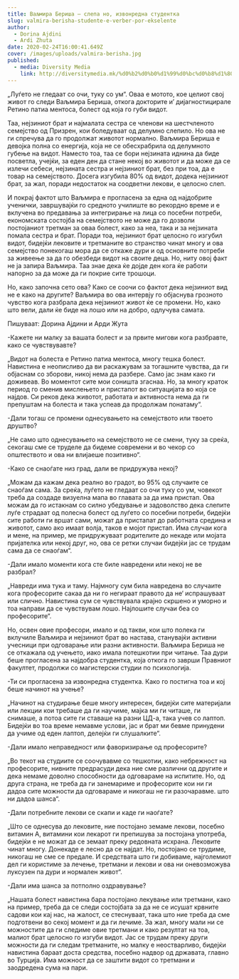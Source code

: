 ```yaml
---
title: Ваљмира Бериша – слепа но, извонредна студентка
slug: valmira-berisha-studente-e-verber-por-ekselente
author:
  - Dorina Ajdini
  - Ardi Zhuta
date: 2020-02-24T16:00:41.649Z
cover: /images/uploads/valmira-berisha.jpg
published:
  - media: Diversity Media
    link: http://diversitymedia.mk/%d0%b2%d0%b0%d1%99%d0%bc%d0%b8%d1%80%d0%b0-%d0%b1%d0%b5%d1%80%d0%b8%d1%88%d0%b0-%d1%81%d0%bb%d0%b5%d0%bf%d0%b0-%d0%bd%d0%be-%d0%b8%d0%b7%d0%b2%d0%be%d0%bd%d1%80%d0%b5%d0%b4%d0%bd%d0%b0-%d1%81%d1%82/
---
```


„Луѓето не гледаат со очи, туку со ум“. Оваа е мотото, кое целиот свој живот го следи Ваљмира Бериша, откога докторите и’ дијагностицирале Ретино патиа ментоса, болест од која го губи видот.

Таа, нејзиниот брат и најмалата сестра се членови на шестчленото семејство од Призрен, кои боледуваат од делумно слепило. Но ова не ги спречува да го продолжат животот нормално. Ваљмира Бериша е девојка полна со енергија, која не се обесхрабрила од делумното губење на видот. Наместо тоа, таа се бори нејзината иднина да биде посветла, учејќи, за еден ден да стане некој во животот и да може да се излечи себеси, нејзината сестра и нејзиниот брат, без при тоа, да е товар на семејството. Досега изгубила 80% од видот, додека нејзиниот брат, за жал, поради недостаток на соодветни лекови, е целосно слеп.

И покрај фактот што Ваљмира е прогласена за една од најдобрите ученички, завршувајќи го средното училиште во рекордно време и е вклучена во предавања за интегрирање на лица со посебни потреби, економската состојба на семејството не може да го дозволи постојаниот третман за оваа болест, како за неа, така и за нејзината помала сестра и брат. Поради тоа, нејзиниот брат целосно го изгубил видот, бидејќи лековите и третманите во странство чинат многу и ова семејство понекогаш мора да се откаже дури и од основните потреби за живеење за да го обезбеди видот на своите деца. Но, ниту овој факт не ја запира Ваљмира. Таа знае дека ќе дојде ден кога ќе работи напорно за да може да ги покрие сите трошоци.

Но, како започна сето ова? Како се соочи со фактот дека нејзиниот вид не е како на другите? Ваљмира во ова интервју го објаснува грозното чувство кога разбрала дека нејзиниот живот ќе се промени. Но, како што вели, дали ќе биде на лошо или на добро, одлучува самата.

Пишуваат: Дорина Ајдини и Арди Жута

-Кажете ни малку за вашата болест и за првите мигови кога разбравте, како се чувствувавте?

„Видот на болеста е Ретино патиа ментоса, многу тешка болест. Навистина е неописливо да ви раскажувам за тогашните чувства, да ги објаснам со зборови, никој нема да разбере. Само јас знам како ги доживеав. Во моментот сите мои соништа згаснаа. Но, за многу краток период го сменив мислењето и пристапот во ситуацијата во која се најдов. Си реков дека животот, работата и активноста нема да ги препуштам на болеста и така успеав да продолжам понатаму“.

-Дали тогаш се промени однесувањето на семејството или твоето друштво?

„Не само што однесувањето на семејството не се смени, туку за среќа, секогаш сме се труделе да бидеме современи и во чекор со општеството и ова ни влијаеше позитивно“.

-Како се снаоѓате низ град, дали ве придружува некој?

„Можам да кажам дека реално во градот, во 95% од случаите се снаоѓам сама. За среќа, луѓето не гледаат со очи туку со ум, човекот треба да создаде визуелна мапа во главата за да има пристап. Ова можам да го истакнам со силно убедување и задоволство дека слепите луѓе страдаат од полесна болест од луѓето со посебни потреби, бидејќи сите работи ги вршат сами, можат да пристапат до работната средина и животот, само ако имаат волја, таков е мојот пристап. Има случаи кога и мене, на пример, ме придружуваат родителите до некаде или мојата пријателка или некој друг, но, ова се ретки случаи бидејќи јас се трудам сама да се снаоѓам“.

-Дали имало моменти кога сте биле навредени или некој не ве разбрал?

„Навреди има тука и таму. Најмногу сум била навредена во случаите кога професорите сакаа да ни го негираат правото да не‘ испрашуваат или слично. Навистина сум се чувствувала крајно скршено и уморно и тоа направи да се чувствувам лошо. Најлошите случаи беа со професорите“.

Но, освен овие професори, имало и од такви, кои што полека ги вклучиле Ваљмира и нејзиниот брат во настава, станувајќи активни учесници при одговарање или разни активности. Ваљмира Бериша не се откажала од учењето, иако имала потешкотии при читање. Таа дури беше прогласена за најдобра студентка, која откога го заврши Правниот факултет, продолжи со магистерски студии по психологија.

-Ти си прогласена за извонредна студентка. Како го постигна тоа и кој беше начинот на учење?

„Начинот на студирање беше многу интересен, бидејќи сите материјали или лекции кои требаше да ги научиме, мајка ми ги читаше, ги снимаше, а потоа сите ги ставаше на разни ЦД-а, така учев со лаптоп. Бидејќи во тоа време немавме услови, јас и брат ми бевме принудени да учиме од еден лаптоп, делејќи ги слушалките“.

-Дали имало неправедност или фаворизирање од професорите?

„Во текот на студиите се соочувавме со тешкотии, како небрежност на професорите, нивните предрасуди дека ние сме различни од другите и дека немаме доволно способности да одговараме на испитите. Но, од друга страна, не треба да ги занемариме и професорите кои ни ги дадоа сите можности да одговараме и никогаш не ги разочаравме. што ни дадоа шанса“.

-Дали потребните лекови се скапи и каде ги наоѓате?

„Што се однесува до лековите, ние постојано земаме лекови, посебно витамин А, витамини кои лекарот ги препишува за постојана употреба, бидејќи е не можат да се земаат преку редовната исхрана. Лековите чинат многу. Донекаде е лесно да се најдат. Но, постојано се трудиме, никогаш не сме се предале. И средствата што ги добиваме, најголемиот дел ги користиме за лечење, третмани и лекови и ова ни оневозможува луксузен па дури и нормален живот“.

-Дали има шанса за потполно оздравување?

„Нашата болест навистина бара постојано лекување или третмани, како на пример, треба да се следи состојбата за да не се исушат крвните садови кои кај нас, на жалост, се стеснуваат, така што ние треба да сме подготвени во секој момент и да ги лечиме. За жал, многу мали ни се можностите да ги следиме овие третмани и како резултат на тоа, малиот брат целосно го изгуби видот. Јас се трудам преку други можности да ги следам третманите, но малку е неостварливо, бидејќи навистина бараат доста средства, посебно надвор од државата, главно во Турција. Има можност да се заштити видот со третмани и заодредена сума на пари.
